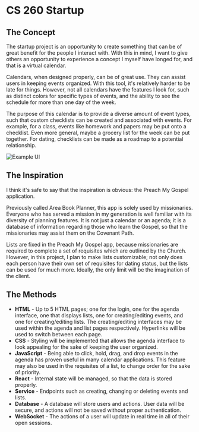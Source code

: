 # CS 260 Startup
## The Concept
The startup project is an opportunity to create something that can be of great benefit for the people I interact with. With this in mind, I want to give others an opportunity to experience a concept I myself have longed for, and that is a virtual calendar.

Calendars, when designed properly, can be of great use. They can assist users in keeping events organized. With this tool, it's relatively harder to be late for things. However, not all calendars have the features I look for, such as distinct colors for specific types of events, and the ability to see the schedule for more than one day of the week.

The purpose of this calendar is to provide a diverse amount of event types, such that custom checklists can be created and associated with events. For example, for a class, events like homework and papers may be put onto a checklist. Even more general, maybe a grocery list for the week can be put together. For dating, checklists can be made as a roadmap to a potential relationship.

![Example UI](260_startup_image.png)
## The Inspiration
I think it's safe to say that the inspiration is obvious: the Preach My Gospel application.

Previously called Area Book Planner, this app is solely used by missionaries. Everyone who has served a mission in my generation is well familiar with its diversity of planning features. It is not just a calendar or an agenda; it is a database of information regarding those who learn the Gospel, so that the missionaries may assist them on the Covenant Path.

Lists are fixed in the Preach My Gospel app, because missionaries are required to complete a set of requisites which are outlined by the Church. However, in this project, I plan to make lists customizable; not only does each person have their own set of requisites for dating status, but the lists can be used for much more. Ideally, the only limit will be the imagination of the client.
## The Methods
* **HTML** - Up to 5 HTML pages; one for the login, one for the agenda interface, one that displays lists, one for creating/editing events, and one for creating/editing lists. The creating/editing interfaces may be used within the agenda and list pages respectively. Hyperlinks will be used to switch between each page.
* **CSS** - Styling will be implemented that allows the agenda interface to look appealing for the sake of keeping the user organized.
* **JavaScript** - Being able to click, hold, drag, and drop events in the agenda has proven useful in many calendar applications. This feature may also be used in the requisites of a list, to change order for the sake of priority.
* **React** - Internal state will be managed, so that the data is stored properly.
* **Service** - Endpoints such as creating, changing or deleting events and lists.
* **Database** - A database will store users and actions. User data will be secure, and actions will not be saved without proper authentication.
* **WebSocket** - The actions of a user will update in real time in all of their open sessions.
